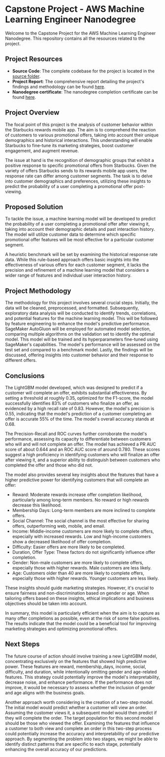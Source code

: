 # Capstone Project - AWS Machine Learning Engineer Nanodegree

Welcome to the Capstone Project for the AWS Machine Learning Engineer Nanodegree. This repository contains all the resources related to the project.

## Project Resources

- **Source Code**: The complete codebase for the project is located in the [source folder](src/).
- **Project Report**: The comprehensive report detailing the project's findings and methodology can be found [here](docs/capstone_project_report.pdf).
- **Nanodegree certificate**: The nanodegree completion certificate can be found [here](docs/certificate.pdf).

## Project Overview
The focal point of this project is the analysis of customer behavior within the Starbucks rewards mobile app. The aim is to comprehend the reaction of customers to various promotional offers, taking into account their unique demographics and historical interactions. This understanding will enable Starbucks to fine-tune its marketing strategies, boost customer engagement, and augment revenue. 

The issue at hand is the recognition of demographic groups that exhibit a positive response to specific promotional offers from Starbucks. Given the variety of offers Starbucks sends to its rewards mobile app users, the response rate can differ among customer segments. The task is to delve into customer demographics and preferences, utilizing these insights to predict the probability of a user completing a promotional offer post-viewing.

## Proposed Solution
To tackle the issue, a machine learning model will be developed to predict the probability of a user completing a promotional offer after viewing it, taking into account their demographic details and past interaction history. The model will utilize customer data to determine which specific promotional offer features will be most effective for a particular customer segment. 

A heuristic benchmark will be set by examining the historical response rate data. While this rule-based approach offers basic insights into the effectiveness of various offers for each customer segment, it lacks the precision and refinement of a machine learning model that considers a wider range of features and individual user interaction history.

## Project Methodology 

The methodology for this project involves several crucial steps. Initially, the data will be cleaned, preprocessed, and formatted. Subsequently, exploratory data analysis will be conducted to identify trends, correlations, and potential features for the machine learning model. This will be followed by feature engineering to enhance the model's predictive performance. SageMaker AutoGluon will be employed for automated model selection, comparing multiple algorithms on the validation set to identify the optimal model. This model will be trained and its hyperparameters fine-tuned using SageMaker's capabilities. The model's performance will be assessed on the test set and compared to a benchmark model. Lastly, the findings will be discussed, offering insights into customer behavior and their response to different offers.

## Conclusions

The LightGBM model developed, which was designed to predict if a customer will complete an offer, exhibits substantial effectiveness. By setting a threshold at roughly 0.35, optimized for the F1-score, the model successfully identifies 83% of customers who finalize an offer, as evidenced by a high recall rate of 0.83. However, the model's precision is 0.55, indicating that the model's prediction of a customer completing an offer is accurate 55% of the time. The model's overall accuracy stands at 0.68.

The Precision-Recall and ROC curves further corroborate the model's performance, assessing its capacity to differentiate between customers who will and will not complete an offer. The model has achieved a PR AUC score of about 0.644 and an ROC AUC score of around 0.780. These scores suggest a high proficiency in identifying customers who will finalize an offer after viewing it, and a superior ability to distinguish between customers who completed the offer and those who did not.

The model also provides several key insights about the features that have a higher predictive power for identifying customers that will complete an offer:
- Reward: Moderate rewards increase offer completion likelihood, particularly among long-term members. No reward or high rewards decrease this likelihood.
- Membership Days: Long-term members are more inclined to complete offers.
- Social Channel: The social channel is the most effective for sharing offers, outperforming web, mobile, and email.
- Income: Middle-income customers are more likely to complete offers, especially with increased rewards. Low and high-income customers show a decreased likelihood of offer completion.
- Difficulty: Easier offers are more likely to be completed.
- Duration, Offer Type: These factors do not significantly influence offer completion.
- Gender: Non-male customers are more likely to complete offers, especially those with higher rewards. Male customers are less likely.
- Age: Customers older than 40 are more likely to complete offers, especially those with higher rewards. Younger customers are less likely.

These insights should guide marketing strategies. However, it's crucial to ensure fairness and non-discrimination based on gender or age. When tailoring offers based on these insights, ethical implications and business objectives should be taken into account.

In summary, this model is particularly efficient when the aim is to capture as many offer completions as possible, even at the risk of some false positives. The results indicate that the model could be a beneficial tool for improving marketing strategies and optimizing promotional offers.

## Next Steps
The future course of action should involve training a new LightGBM model, concentrating exclusively on the features that showed high predictive power. These features are reward, membership_days, income, social, difficulty, and duration, while intentionally omitting gender and age-related features. This strategy could potentially improve the model's interpretability, decrease noise, and enhance performance. If the performance does not improve, it would be necessary to assess whether the inclusion of gender and age aligns with the business goals.

Another approach worth considering is the creation of a two-step model. The initial model would predict whether a customer will view an order. Assuming the customer views it, a subsequent model would then predict if they will complete the order. The target population for this second model should be those who viewed the offer. Examining the features that influence a customer to both view and complete an order in this two-step process could potentially increase the accuracy and interpretability of our predictive approach. By segmenting the problem into two stages, we might be able to identify distinct patterns that are specific to each stage, potentially enhancing the overall accuracy of our predictions.
